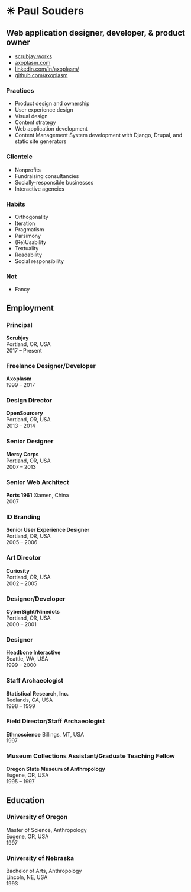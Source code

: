 ✳︎ Paul Souders 
=============
Web application designer, developer, & product owner
----------------------------------------------------

* [scrubjay.works](https://scrubjay.works)
* [axoplasm.com](https://axoplasm.com)
* [linkedin.com/in/axoplasm/](https://www.linkedin.com/in/axoplasm/)
* [github.com/axoplasm](http://github.com/axoplasm/)


### Practices

* Product design and ownership
* User experience design
* Visual design
* Content strategy
* Web application development
* Content Management System development with Django, Drupal, and static site generators


### Clientele

* Nonprofits
* Fundraising consultancies
* Socially-responsible businesses
* Interactive agencies


### Habits

* Orthogonality
* Iteration
* Pragmatism
* Parsimony
* (Re)Usability
* Textuality
* Readability
* Social responsibility


### Not

* Fancy


Employment
----------

### Principal    
__Scrubjay__    
Portland, OR, USA    
2017 – Present


### Freelance Designer/Developer    
__Axoplasm__    
1999 – 2017   

### Design Director    
__OpenSourcery__    
Portland, OR, USA   
2013 – 2014

### Senior Designer    
__Mercy Corps__    
Portland, OR, USA   
2007 – 2013   

### Senior Web Architect    
__Ports 1961__
Xiamen, China   
2007   

### ID Branding
__Senior User Experience Designer__   
Portland, OR, USA   
2005 – 2006   

### Art Director    
__Curiosity__    
Portland, OR, USA   
2002 – 2005   

### Designer/Developer    
__CyberSight/Ninedots__    
Portland, OR, USA   
2000 – 2001   

### Designer    
__Headbone Interactive__    
Seattle, WA, USA   
1999 – 2000   

### Staff Archaeologist     
__Statistical Research, Inc.__    
Redlands, CA, USA   
1998 – 1999

### Field Director/Staff Archaeologist    
__Ethnoscience__
Billings, MT, USA   
1997

### Museum Collections Assistant/Graduate Teaching Fellow    
__Oregon State Museum of Anthropology__    
Eugene, OR, USA   
1995 – 1997


Education
---------

### University of Oregon
Master of Science, Anthropology   
Eugene, OR, USA   
1997   

### University of Nebraska
Bachelor of Arts, Anthropology   
Lincoln, NE, USA    
1993   




